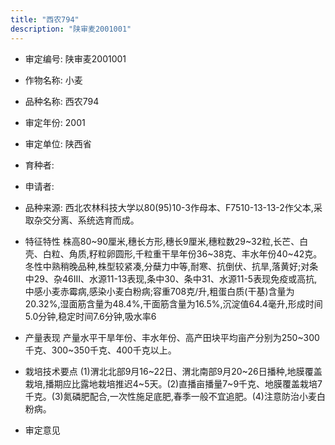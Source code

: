 ```yaml
---
title: "西农794"
description: "陕审麦2001001"
---
```

* 审定编号:  陕审麦2001001

*  作物名称:  小麦

*  品种名称:  西农794

*  审定年份:  2001

*  审定单位:  陕西省

* 育种者:  

*  申请者:  

*  品种来源:  西北农林科技大学以80(95)10-3作母本、F7510-13-13-2作父本,采取杂交分离、系统选育而成。

*  特征特性
株高80~90厘米,穗长方形,穗长9厘米,穗粒数29~32粒,长芒、白壳、白粒、角质,籽粒卵圆形,千粒重干旱年份36~38克、丰水年份40~42克。冬性中熟稍晚品种,株型较紧凑,分蘖力中等,耐寒、抗倒伏、抗旱,落黄好;对条中29、杂46Ⅲ、水源11-13表现,条中30、条中31、水源11-5表现免疫或高抗,中感小麦赤霉病,感染小麦白粉病;容重708克/升,粗蛋白质(干基)含量为20.32%,湿面筋含量为48.4%,干面筋含量为16.5%,沉淀值64.4毫升,形成时间5.0分钟,稳定时间7.6分钟,吸水率6

*  产量表现
产量水平干旱年份、丰水年份、高产田块平均亩产分别为250~300千克、300~350千克、400千克以上。

*  栽培技术要点
(1)渭北北部9月16~22日、渭北南部9月20~26日播种,地膜覆盖栽培,播期应比露地栽培推迟4~5天。(2)直播亩播量7~9千克、地膜覆盖栽培7千克。(3)氮磷肥配合,一次性施足底肥,春季一般不宜追肥。(4)注意防治小麦白粉病。

*  审定意见

